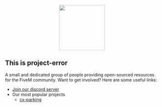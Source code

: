 <div align="center">
    <img width="150" height="150" src="https://i.ibb.co/wsRGhdK/project-codex.jpg">
</div>

## This is project-error

A small and dedicated group of people providing open-sourced resources for the FiveM community.  Want to get involved? Here are some useful links:

* [Join our discord server](https://discord.gg/y8AjKeAUYX)
* Our most popular projects
  * [cx-parking](https://github.com/project-codex/cx-parking)